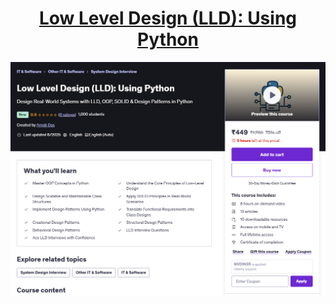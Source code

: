 <h1 align="center"><a href="https://www.udemy.com/course/low-level-design-lld-using-python/"> Low Level Design (LLD): Using Python </a></h1>

<p align="center">
  <img src="Data/lld.png" />
</p> 
